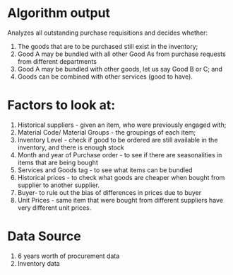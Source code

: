 # Algorithm output
Analyzes all outstanding purchase requisitions and decides whether:

1. The goods that are to be purchased still exist in the inventory;
2. Good A may be bundled with all other Good As from purchase requests from different departments
3. Good A may be bundled with other goods, let us say Good B or C; and
3. Goods can be combined with other services (good to have).

# Factors to look at:
1. Historical suppliers - given an item, who were previously engaged with;
2. Material Code/ Material Groups - the groupings of each item;
3. Inventory Level - check if good to be ordered are still available in the inventory, and there is enough stock
4. Month and year of Purchase order - to see if there are seasonalities in items that are being bought
5. Services and Goods tag - to see what items can be bundled
6. Historical prices - to check what goods are cheaper when bought from supplier to another supplier.
7. Buyer- to rule out the bias of differences in prices due to buyer 
8. Unit Prices - same item that were bought from different suppliers have very different unit prices.

# Data Source
1. 6 years worth of procurement data
2. Inventory data

